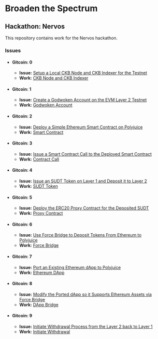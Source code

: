 # Broaden the Spectrum
## Hackathon: Nervos

This repository contains work for the Nervos hackathon.


### Issues
 - #### Gitcoin: 0
    - **Issue:** [Setup a Local CKB Node and CKB Indexer for the Testnet](https://gitcoin.co/issue/nervosnetwork/grants/1/100026176)
    - **Work:** [CKB Node and CKB Indexer](CKB%20Node%20and%20CKB%20Indexer/README.md)

 - #### Gitcoin: 1
    - **Issue:** [Create a Godwoken Account on the EVM Layer 2 Testnet](https://gitcoin.co/issue/nervosnetwork/grants/2/100026208)
    - **Work:** [Godwoken Account](Godwoken%20Account/README.md)
    
 - #### Gitcoin: 2
    - **Issue:** [Deploy a Simple Ethereum Smart Contract on Polyjuice](https://gitcoin.co/issue/nervosnetwork/grants/3/100026209)
    - **Work:** [Smart Contract](Smart%20Contract/README.md)

 - #### Gitcoin: 3
    - **Issue:** [Issue a Smart Contract Call to the Deployed Smart Contract](https://gitcoin.co/issue/nervosnetwork/grants/4/100026210)
    - **Work:** [Contract Call](Contract%20Call/README.md)

 - #### Gitcoin: 4
    - **Issue:** [Issue an SUDT Token on Layer 1 and Deposit it to Layer 2](https://gitcoin.co/issue/nervosnetwork/grants/5/100026211)
    - **Work:** [SUDT Token](SUDT%20Token/README.md)

 - #### Gitcoin: 5
    - **Issue:** [Deploy the ERC20 Proxy Contract for the Deposited SUDT](https://gitcoin.co/issue/nervosnetwork/grants/6/100026212)
    - **Work:** [Proxy Contract](Proxy%20Contract/README.md)

 - #### Gitcoin: 6
    - **Issue:** [Use Force Bridge to Deposit Tokens From Ethereum to Polyjuice](https://gitcoin.co/issue/nervosnetwork/grants/7/100026213)
    - **Work:** [Force Bridge](Force%20Bridge/README.md)

 - #### Gitcoin: 7
    - **Issue:** [Port an Existing Ethereum dApp to Polyjuice](https://gitcoin.co/issue/nervosnetwork/grants/8/100026214)
    - **Work:** [Ethereum DApp](Ethereum%20DApp/README.md)

 - #### Gitcoin: 8
    - **Issue:** [Modify the Ported dApp so it Supports Ethereum Assets via Force Bridge](https://gitcoin.co/issue/nervosnetwork/grants/9/100026215)
    - **Work:** [DApp Bridge](DApp%20Bridge/README.md)

 - #### Gitcoin: 9
    - **Issue:** [Initiate Withdrawal Process from the Layer 2 back to Layer 1](https://gitcoin.co/issue/nervosnetwork/grants/10/100026216)
    - **Work:** [Initiate Withdrawal](Initiate%20Withdrawal/README.md)